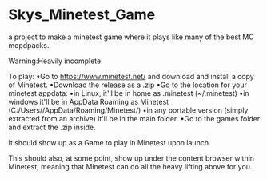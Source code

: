 # Skys_Minetest_Game
a project to make a minetest game where it plays like many of the best MC mopdpacks.

Warning:Heavily incomplete

To play:
	•Go to https://www.minetest.net/ and download and install a copy of Minetest.
	•Download the release as a .zip
	•Go to the location for your minetest appdata:
		•in Linux, it'll be in home as .minetest (~/.minetest)
		•in windows it'll be in AppData Roaming as Minetest (C:/Users/<YOU>/AppData/Roaming/Minetest/)
		•in any portable version (simply extracted from an archive) it'll be in the main folder.
	•Go to the games folder and extract the .zip inside.

It should show up as a Game to play in Minetest upon launch.

This should also, at some point, show up under the content browser within Minetest, meaning that Minetest can do all the heavy lifting above for you.
